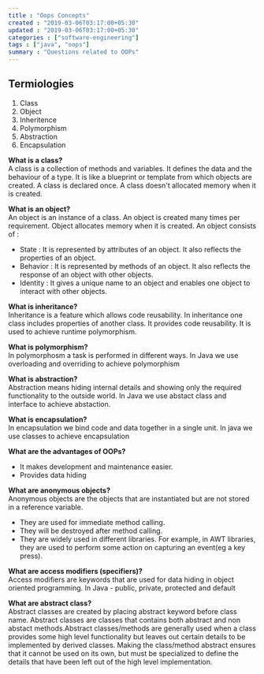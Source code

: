 ```yaml
---
title : "Oops Concepts"
created : "2019-03-06T03:17:00+05:30"
updated : "2019-03-06T03:17:00+05:30"
categories : ["software-engineering"]
tags : ["java", "oops"]
summary : "Questions related to OOPs"
---
```


## Termiologies

1. Class
2. Object
3. Inheritence
4. Polymorphism
5. Abstraction
6. Encapsulation


**What is a class?**  
A class is a collection of methods and variables. It defines the data and the behaviour of a type. It is like a blueprint or template from which objects are created. A class is declared once. A class doesn't allocated memory when it is created.

**What is an object?**  
An object is an instance of a class. An object is created many times per requirement. Object allocates memory when it is created. An object consists of :

* State : It is represented by attributes of an object. It also reflects the properties of an object.
* Behavior : It is represented by methods of an object. It also reflects the response of an object with other objects.
* Identity : It gives a unique name to an object and enables one object to interact with other objects.

**What is inheritance?**  
Inheritance is a feature which allows code reusability. In inheritance one class includes properties of another class. It provides code reusability. It is used to achieve runtime polymorphism.

**What is polymorphism?**  
In polymorphosm a task is performed in different ways. In Java we use overloading and overriding to achieve polymorphism

**What is abstraction?**  
Abstraction means hiding internal details and showing only the required functionality to the outside world. In Java we use abstact class and interface to achieve abstaction.

**What is encapsulation?**  
In encapsulation we bind code and data together in a single unit. In java we use classes to achieve encapsulation

**What are the advantages of OOPs?**  
* It makes development and maintenance easier.
* Provides data hiding

**What are anonymous objects?**  
Anonymous objects are the objects that are instantiated but are not stored in a reference variable.

* They are used for immediate method calling.
* They will be destroyed after method calling.
* They are widely used in different libraries. For example, in AWT libraries, they are used to perform some action on capturing an event(eg a key press).

**What are access modifiers (specifiers)?**  
Access modifiers are keywords that are used for data hiding in object oriented programming. In Java  - public, private, protected and default

**What are abstract class?**  
Abstract classes are created by placing abstract keyword before class name. Abstract classes are classes that contains both abstract and non abstact methods.Abstract classes/methods are generally used when a class provides some high level functionality but leaves out certain details to be implemented by derived classes. Making the class/method abstract ensures that it cannot be used on its own, but must be specialized to define the details that have been left out of the high level implementation.
